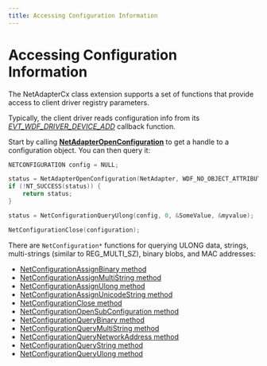 ```yaml
---
title: Accessing Configuration Information
---
```


# Accessing Configuration Information

The NetAdapterCx class extension supports a set of functions that provide access to client driver registry parameters.

Typically, the client driver reads configuration info from its [*EVT_WDF_DRIVER_DEVICE_ADD*](https://msdn.microsoft.com/library/windows/hardware/ff541693) callback function.

Start by calling [**NetAdapterOpenConfiguration**](netadapteropenconfiguration.md) to get a handle to a configuration object.  You can then query it:

```cpp
NETCONFIGURATION config = NULL;

status = NetAdapterOpenConfiguration(NetAdapter, WDF_NO_OBJECT_ATTRIBUTES, &config);
if (!NT_SUCCESS(status)) {
    return status;
}

status = NetConfigurationQueryUlong(config, 0, &SomeValue, &myvalue);

NetConfigurationClose(configuration);
```
There are `NetConfiguration*` functions for querying ULONG data, strings, multi-strings (similar to REG_MULTI_SZ), binary blobs, and MAC addresses:

* [NetConfigurationAssignBinary method](netconfigurationassignbinary.md)
* [NetConfigurationAssignMultiString method](netconfigurationassignmultistring.md)
* [NetConfigurationAssignUlong method](netconfigurationassignulong.md)
* [NetConfigurationAssignUnicodeString method](netconfigurationassignunicodestring.md)
* [NetConfigurationClose method](netconfigurationclose.md)
* [NetConfigurationOpenSubConfiguration method](netconfigurationopensubconfiguration.md)
* [NetConfigurationQueryBinary method](netconfigurationquerybinary.md)
* [NetConfigurationQueryMultiString method](netconfigurationquerymultistring.md)
* [NetConfigurationQueryNetworkAddress method](netconfigurationquerynetworkaddress.md)
* [NetConfigurationQueryString method](netconfigurationquerystring.md)
* [NetConfigurationQueryUlong method](netconfigurationqueryulong.md)

